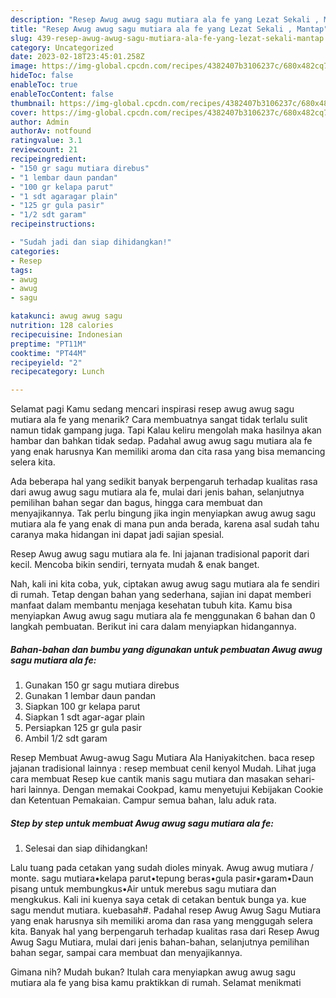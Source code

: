 ```yaml
---
description: "Resep Awug awug sagu mutiara ala fe yang Lezat Sekali , Mantap"
title: "Resep Awug awug sagu mutiara ala fe yang Lezat Sekali , Mantap"
slug: 439-resep-awug-awug-sagu-mutiara-ala-fe-yang-lezat-sekali-mantap
category: Uncategorized
date: 2023-02-18T23:45:01.258Z
image: https://img-global.cpcdn.com/recipes/4382407b3106237c/680x482cq70/awug-awug-sagu-mutiara-ala-fe-foto-resep-utama.jpg
hideToc: false
enableToc: true
enableTocContent: false
thumbnail: https://img-global.cpcdn.com/recipes/4382407b3106237c/680x482cq70/awug-awug-sagu-mutiara-ala-fe-foto-resep-utama.jpg
cover: https://img-global.cpcdn.com/recipes/4382407b3106237c/680x482cq70/awug-awug-sagu-mutiara-ala-fe-foto-resep-utama.jpg
author: Admin
authorAv: notfound
ratingvalue: 3.1
reviewcount: 21
recipeingredient:
- "150 gr sagu mutiara direbus"
- "1 lembar daun pandan"
- "100 gr kelapa parut"
- "1 sdt agaragar plain"
- "125 gr gula pasir"
- "1/2 sdt garam"
recipeinstructions:

- "Sudah jadi dan siap dihidangkan!"
categories:
- Resep
tags:
- awug
- awug
- sagu

katakunci: awug awug sagu 
nutrition: 128 calories
recipecuisine: Indonesian
preptime: "PT11M"
cooktime: "PT44M"
recipeyield: "2"
recipecategory: Lunch

---
```



Selamat pagi Kamu sedang mencari inspirasi resep awug awug sagu mutiara ala fe yang menarik? Cara membuatnya sangat tidak terlalu sulit namun tidak gampang juga. Tapi Kalau keliru mengolah maka hasilnya akan hambar dan bahkan tidak sedap. Padahal awug awug sagu mutiara ala fe yang enak harusnya Kan memiliki aroma dan cita rasa yang bisa memancing selera kita.


Ada beberapa hal yang sedikit banyak berpengaruh terhadap kualitas rasa dari awug awug sagu mutiara ala fe, mulai dari jenis bahan, selanjutnya pemilihan bahan segar dan bagus, hingga cara membuat dan menyajikannya. Tak perlu bingung jika ingin menyiapkan awug awug sagu mutiara ala fe yang enak di mana pun anda berada, karena asal sudah tahu caranya maka hidangan ini dapat jadi sajian spesial.

Resep Awug awug sagu mutiara ala fe. Ini jajanan tradisional paporit dari kecil. Mencoba bikin sendiri, ternyata mudah &amp; enak banget.


Nah, kali ini kita coba, yuk, ciptakan awug awug sagu mutiara ala fe sendiri di rumah. Tetap dengan bahan yang sederhana, sajian ini dapat memberi manfaat dalam membantu menjaga kesehatan tubuh kita. Kamu bisa menyiapkan Awug awug sagu mutiara ala fe menggunakan 6 bahan dan 0 langkah pembuatan. Berikut ini cara dalam menyiapkan hidangannya.

<!--inarticleads1-->

##### Bahan-bahan dan bumbu yang digunakan untuk pembuatan Awug awug sagu mutiara ala fe:

1. Gunakan 150 gr sagu mutiara direbus
1. Gunakan 1 lembar daun pandan
1. Siapkan 100 gr kelapa parut
1. Siapkan 1 sdt agar-agar plain
1. Persiapkan 125 gr gula pasir
1. Ambil 1/2 sdt garam


Resep Membuat Awug-awug Sagu Mutiara Ala Haniyakitchen. baca resep jajanan tradisional lainnya : resep membuat cenil kenyol Mudah. Lihat juga cara membuat Resep kue cantik manis sagu mutiara dan masakan sehari-hari lainnya. Dengan memakai Cookpad, kamu menyetujui Kebijakan Cookie dan Ketentuan Pemakaian. Campur semua bahan, lalu aduk rata. 

<!--inarticleads2-->

##### Step by step untuk membuat Awug awug sagu mutiara ala fe:


1. Selesai dan siap dihidangkan!

Lalu tuang pada cetakan yang sudah dioles minyak. Awug awug mutiara / monte. sagu mutiara•kelapa parut•tepung beras•gula pasir•garam•Daun pisang untuk membungkus•Air untuk merebus sagu mutiara dan mengkukus. Kali ini kuenya saya cetak di cetakan bentuk bunga ya. kue sagu mendut mutiara. kuebasah#. Padahal resep Awug Awug Sagu Mutiara yang enak harusnya sih memiliki aroma dan rasa yang menggugah selera kita. Banyak hal yang berpengaruh terhadap kualitas rasa dari Resep Awug Awug Sagu Mutiara, mulai dari jenis bahan-bahan, selanjutnya pemilihan bahan segar, sampai cara membuat dan menyajikannya. 

Gimana nih? Mudah bukan? Itulah cara menyiapkan awug awug sagu mutiara ala fe yang bisa kamu praktikkan di rumah. Selamat menikmati
